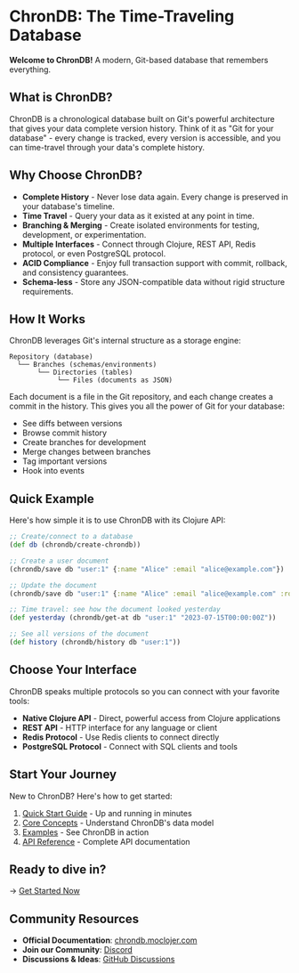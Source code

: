 # ChronDB: The Time-Traveling Database

**Welcome to ChronDB!** A modern, Git-based database that remembers everything.

## What is ChronDB?

ChronDB is a chronological database built on Git's powerful architecture that gives your data complete version history. Think of it as "Git for your database" - every change is tracked, every version is accessible, and you can time-travel through your data's complete history.

## Why Choose ChronDB?

- **Complete History** - Never lose data again. Every change is preserved in your database's timeline.
- **Time Travel** - Query your data as it existed at any point in time.
- **Branching & Merging** - Create isolated environments for testing, development, or experimentation.
- **Multiple Interfaces** - Connect through Clojure, REST API, Redis protocol, or even PostgreSQL protocol.
- **ACID Compliance** - Enjoy full transaction support with commit, rollback, and consistency guarantees.
- **Schema-less** - Store any JSON-compatible data without rigid structure requirements.

## How It Works

ChronDB leverages Git's internal structure as a storage engine:

```
Repository (database)
  └── Branches (schemas/environments)
       └── Directories (tables)
            └── Files (documents as JSON)
```

Each document is a file in the Git repository, and each change creates a commit in the history. This gives you all the power of Git for your database:

- See diffs between versions
- Browse commit history
- Create branches for development
- Merge changes between branches
- Tag important versions
- Hook into events

## Quick Example

Here's how simple it is to use ChronDB with its Clojure API:

```clojure
;; Create/connect to a database
(def db (chrondb/create-chrondb))

;; Create a user document
(chrondb/save db "user:1" {:name "Alice" :email "alice@example.com"})

;; Update the document
(chrondb/save db "user:1" {:name "Alice" :email "alice@example.com" :role "admin"})

;; Time travel: see how the document looked yesterday
(def yesterday (chrondb/get-at db "user:1" "2023-07-15T00:00:00Z"))

;; See all versions of the document
(def history (chrondb/history db "user:1"))
```

## Choose Your Interface

ChronDB speaks multiple protocols so you can connect with your favorite tools:

- **Native Clojure API** - Direct, powerful access from Clojure applications
- **REST API** - HTTP interface for any language or client
- **Redis Protocol** - Use Redis clients to connect directly
- **PostgreSQL Protocol** - Connect with SQL clients and tools

## Start Your Journey

New to ChronDB? Here's how to get started:

1. [Quick Start Guide](quickstart) - Up and running in minutes
2. [Core Concepts](data-model) - Understand ChronDB's data model
3. [Examples](examples) - See ChronDB in action
4. [API Reference](api) - Complete API documentation

## Ready to dive in?

→ [Get Started Now](quickstart)

## Community Resources

- **Official Documentation**: [chrondb.moclojer.com](https://chrondb.moclojer.com/)
- **Join our Community**: [Discord](https://discord.com/channels/1099017682487087116/1353399752636497992)
- **Discussions & Ideas**: [GitHub Discussions](https://github.com/moclojer/chrondb/discussions)

